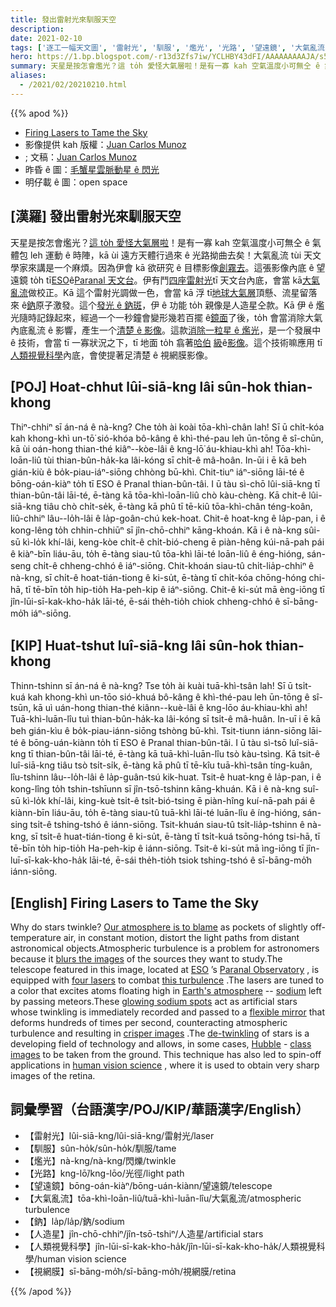 ```yaml
---
title: 發出雷射光來馴服天空
description:
date: 2021-02-10
tags: ['逐工一幅天文圖', '雷射光', '馴服', '爁光', '光路', '望遠鏡', '大氣亂流', '鈉', '人造星', '人類視覺科學', '視網膜']
hero: https://1.bp.blogspot.com/-r13d3Zfs7iw/YCLHBY43dFI/AAAAAAAAAJA/s5s22OCI6tgsIzapiXVkwTNoEgST3zuVgCLcBGAsYHQ/s1440/AoLasers_Munoz_960.jpg
summary: 天星是按怎會爁光？這 to̍h 愛怪大氣層啦！是有一寡 kah 空氣溫度小可無仝 ê 氣體包 leh 運動 ê 時陣，kā ùi 遠方天體行過來 ê 光路拗曲去矣！大氣亂流 tùi 天文學家來講是一个麻煩。
aliases:
  - /2021/02/20210210.html
---
```


{{% apod %}}

- [Firing Lasers to Tame the Sky](https://apod.nasa.gov/apod/ap210210.html)
- 影像提供 kah 版權：[Juan Carlos Munoz](https://twitter.com/astro_jcm)
- ; 文稿：[Juan Carlos Munoz](https://twitter.com/astro_jcm)
- 昨昏 ê 圖：[毛蟹星雲脈動星 ê 閃光](https://www.apod.tw/2021/02/20210209.html)
- 明仔載 ê 圖：open space

## [漢羅] 發出雷射光來馴服天空

天星是按怎會爁光？[這 to̍h 愛怪大氣層啦](https://en.wikipedia.org/wiki/Astronomical_seeing)！是有一寡 kah 空氣溫度小可無仝 ê 氣體包 leh 運動 ê 時陣，kā ùi 遠方天體行過來 ê 光路拗曲去矣！大氣亂流 tùi 天文學家來講是一个麻煩。因為伊會 kā 欲研究 ê 目標影像[創霧去](https://www.youtube.com/watch?v=or1A4g14_jM)。這張影像內底 ê 望遠鏡 to̍h tī[ESO](https://www.eso.org/)ê[Paranal 天文台](https://www.eso.org/public/teles-instr/paranal-observatory/)。伊有鬥[四座雷射光](https://www.eso.org/public/teles-instr/paranal-observatory/vlt/vlt-instr/4lgsf/)tī 天文台內底，會當 kā[大氣亂流](https://apod.nasa.gov/apod/ap000725.html)做校正。Kā 這个雷射光調做一色，會當 kā 浮 tī[地球大氣層](https://www.nasa.gov/sites/default/files/images/463940main_atmosphere-layers2_full.jpg)頂懸、流星留落來 ê[鈉](https://en.wikipedia.org/wiki/Sodium_layer)原子激發。這个[發光 ê 鈉斑](http://sguisard.astrosurf.com/Pagim/M42-4LGS.html)，伊 ê 功能 to̍h 親像是人造星仝款。Kā 伊 ê 爁光隨時記錄起來，經過一个一秒鐘會變形幾若百擺 ê[鏡面](https://www.youtube.com/watch?v=gDGvNyVApgg)了後，to̍h 會當消除大氣內底亂流 ê 影響，產生一个[清楚 ê 影像](https://www.eso.org/public/images/eso1824b/)。這款[消除一粒星 ê 爁光](https://en.wikipedia.org/wiki/Adaptive_optics)，是一个發展中 ê 技術，會當 tī 一寡狀況之下，tī 地面 to̍h 翕著[哈伯](https://www.nasa.gov/audience/forstudents/5-8/features/nasa-knows/what-is-the-hubble-space-telecope-58.html) [級](https://apod.nasa.gov/apod/ap201206.html)ê[影像](https://apod.nasa.gov/apod/ap181009.html)。這个技術嘛應用 tī[人類視覺科學](https://www.alpao.com/adaptive-optics/ophtalmology.html)內底，會使提著足清楚 ê 視網膜影像。

## [POJ] Hoat-chhut lûi-siā-kng lâi sûn-hok thian-khong

Thiⁿ-chhiⁿ sī án-ná ê nà-kng? Che to̍h ài koài tōa-khì-chân lah! Sī ū chi̍t-kóa kah khong-khì un-tō͘ sió-khóa bô-kâng ê khì-thé-pau leh ūn-tōng ê sî-chūn, kā ùi oán-hong thian-thé kiâⁿ--kòe-lâi ê kng-lō͘ áu-khiau-khì ah! Tōa-khì-loān-liû tùi thian-bûn-ha̍k-ka lâi-kóng sī chi̍t-ê mâ-hoân. In-ūi i ē kā beh gián-kiù ê bo̍k-piau-iáⁿ-siōng chhòng bū-khì. Chit-tiuⁿ iáⁿ-siōng lāi-té ê bōng-oán-kiàⁿ to̍h tī ESO ê Pranal thian-bûn-tâi. I ū tàu sì-chō lûi-siā-kng tī thian-bûn-tâi lāi-té, ē-tàng kā tōa-khì-loān-liû chò kàu-chèng. Kā chit-ê lûi-siā-kng tiâu chò chi̍t-se̍k, ē-tàng kā phû tī tē-kiû tōa-khì-chân téng-koân, liû-chhiⁿ lâu--lo̍h-lâi ê la̍p-goân-chú kek-hoat. Chit-ê hoat-kng ê la̍p-pan, i ê kong-lêng to̍h chhin-chhiūⁿ sī jîn-chō-chhiⁿ kāng-khoán. Kā i ê nà-kng sûi-sū kì-lo̍k khí-lâi, keng-kòe chi̍t-ê chi̍t-bió-cheng ē piàn-hêng kúi-nā-pah pái ê kiàⁿ-bīn liáu-āu, to̍h ē-tàng siau-tû tōa-khì lāi-té loān-liû ê éng-hióng, sán-seng chi̍t-ê chheng-chhó ê iáⁿ-siōng. Chit-khoán siau-tû chi̍t-lia̍p-chhiⁿ ê nà-kng, sī chi̍t-ê hoat-tián-tiong ê ki-su̍t, ē-tàng tī chi̍t-kóa chōng-hóng chi-hā, tī tē-bīn to̍h hip-tio̍h Ha-peh-kip ê iáⁿ-siōng. Chit-ê ki-su̍t mā èng-iōng tī jîn-lūi-sī-kak-kho-ha̍k lāi-té, ē-sái the̍h-tio̍h chiok chheng-chhó ê sī-bāng-mo̍͘h iáⁿ-siōng.

## [KIP] Huat-tshut luî-siā-kng lâi sûn-hok thian-khong

Thinn-tshinn sī án-ná ê nà-kng? Tse to̍h ài kuài tuā-khì-tsân lah! Sī ū tsi̍t-kuá kah khong-khì un-tōo sió-khuá bô-kâng ê khì-thé-pau leh ūn-tōng ê sî-tsūn, kā uì uán-hong thian-thé kiânn--kuè-lâi ê kng-lōo áu-khiau-khì ah! Tuā-khì-luān-lîu tuì thian-bûn-ha̍k-ka lâi-kóng sī tsi̍t-ê mâ-huân. In-uī i ē kā beh gián-kìu ê bo̍k-piau-iánn-siōng tshòng bū-khì. Tsit-tiunn iánn-siōng lāi-té ê bōng-uán-kiànn to̍h tī ESO ê Pranal thian-bûn-tâi. I ū tàu sì-tsō luî-siā-kng tī thian-bûn-tâi lāi-té, ē-tàng kā tuā-khì-luān-lîu tsò kàu-tsìng. Kā tsit-ê luî-siā-kng tiâu tsò tsi̍t-si̍k, ē-tàng kā phû tī tē-kîu tuā-khì-tsân tíng-kuân, lîu-tshinn lâu--lo̍h-lâi ê la̍p-guân-tsú kik-huat. Tsit-ê huat-kng ê la̍p-pan, i ê kong-lîng to̍h tshin-tshīunn sī jîn-tsō-tshinn kāng-khuán. Kā i ê nà-kng suî-sū kì-lo̍k khí-lâi, king-kuè tsi̍t-ê tsi̍t-bió-tsing ē piàn-hîng kuí-nā-pah pái ê kiànn-bīn liáu-āu, to̍h ē-tàng siau-tû tuā-khì lāi-té luān-lîu ê íng-hióng, sán-sing tsi̍t-ê tshing-tshó ê iánn-siōng. Tsit-khuán siau-tû tsi̍t-lia̍p-tshinn ê nà-kng, sī tsi̍t-ê huat-tián-tiong ê ki-su̍t, ē-tàng tī tsi̍t-kuá tsōng-hóng tsi-hā, tī tē-bīn to̍h hip-tio̍h Ha-peh-kip ê iánn-siōng. Tsit-ê ki-su̍t mā ìng-iōng tī jîn-luī-sī-kak-kho-ha̍k lāi-té, ē-sái the̍h-tio̍h tsiok tshing-tshó ê sī-bāng-mo̍͘h iánn-siōng.

## [English] Firing Lasers to Tame the Sky 

Why do stars twinkle? [Our atmosphere is to blame](https://en.wikipedia.org/wiki/Astronomical_seeing) as pockets of slightly off-temperature air, in constant motion, distort the light paths from distant astronomical objects.Atmospheric turbulence is a problem for astronomers because it [blurs the images](https://www.youtube.com/watch?v=or1A4g14_jM) of the sources they want to study.The telescope featured in this image, located at [ESO](https://www.eso.org/) ’s [Paranal Observatory](https://www.eso.org/public/teles-instr/paranal-observatory/) , is equipped with [four lasers](https://www.eso.org/public/teles-instr/paranal-observatory/vlt/vlt-instr/4lgsf/) to combat [this turbulence](https://apod.nasa.gov/apod/ap000725.html) .The lasers are tuned to a color that excites atoms floating high in [Earth's atmosphere](https://www.nasa.gov/sites/default/files/images/463940main_atmosphere-layers2_full.jpg) -- [sodium](https://en.wikipedia.org/wiki/Sodium_layer) left by passing meteors.These [glowing sodium spots](http://sguisard.astrosurf.com/Pagim/M42-4LGS.html) act as artificial stars whose twinkling is immediately recorded and passed to a [flexible mirror](https://www.youtube.com/watch?v=gDGvNyVApgg) that deforms hundreds of times per second, counteracting atmospheric turbulence and resulting in [crisper images](https://www.eso.org/public/images/eso1824b/) .The [de-twinkling](https://en.wikipedia.org/wiki/Adaptive_optics) of stars is a developing field of technology and allows, in some cases, [Hubble](https://www.nasa.gov/audience/forstudents/5-8/features/nasa-knows/what-is-the-hubble-space-telecope-58.html) - [class](https://apod.nasa.gov/apod/ap201206.html) [images](https://apod.nasa.gov/apod/ap181009.html) to be taken from the ground. This technique has also led to spin-off applications in [human vision science](https://www.alpao.com/adaptive-optics/ophtalmology.html) , where it is used to obtain very sharp images of the retina.

## 詞彙學習（台語漢字/POJ/KIP/華語漢字/English）

- 【雷射光】lûi-siā-kng/lûi-siā-kng/雷射光/laser
- 【馴服】sûn-ho̍k/sûn-ho̍k/馴服/tame
- 【爁光】nà-kng/nà-kng/閃爍/twinkle
- 【光路】kng-lō͘/kng-lōo/光徑/light path
- 【望遠鏡】bōng-oán-kiàⁿ/bōng-uán-kiànn/望遠鏡/telescope
- 【大氣亂流】tōa-khì-loān-liû/tuā-khì-luān-lîu/大氣亂流/atmospheric turbulence
- 【鈉】la̍p/la̍p/鈉/sodium
- 【人造星】jîn-chō-chhiⁿ/jîn-tsō-tshiⁿ/人造星/artificial stars
- 【人類視覺科學】jîn-lūi-sī-kak-kho-ha̍k/jîn-lūi-sī-kak-kho-ha̍k/人類視覺科學/human vision science
- 【視網膜】sī-bāng-mo̍͘h/sī-bāng-mo̍͘h/視網膜/retina

{{% /apod %}}

